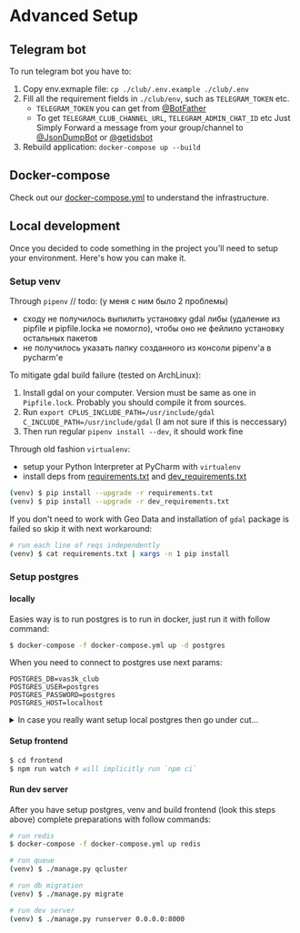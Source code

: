 # Advanced Setup

## Telegram bot

To run telegram bot you have to:
  1. Copy env.exmaple file: `cp ./club/.env.example ./club/.env`
  2. Fill all the requirement fields in `./club/env`, such as `TELEGRAM_TOKEN` etc.
      - `TELEGRAM_TOKEN` you can get from [@BotFather](https://t.me/BotFather)
      - To get `TELEGRAM_CLUB_CHANNEL_URL`, `TELEGRAM_ADMIN_CHAT_ID` etc Just Simply Forward a message from your group/channel to [@JsonDumpBot](https://t.me/JsonDumpBot) or [@getidsbot](https://t.me/getidsbot)
  3. Rebuild application: `docker-compose up --build`

## Docker-compose

Check out our [docker-compose.yml](https://github.com/skywinder/phangan.me/blob/master/docker-compose.yml) to understand the infrastructure.

## Local development

Once you decided to code something in the project you'll need to setup your environment. Here's how you can make it.

### Setup venv

Through `pipenv` // todo: (у меня с ним было 2 проблемы)
 - сходу не получилось выпилить установку gdal либы (удаление из pipfile и pipfile.locka не помогло), чтобы оно не фейлило установку остальных пакетов
 - не получилось указать папку созданного из консоли pipenv'а в pycharm'е

To mitigate gdal build failure (tested on ArchLinux):
1. Install gdal on your computer. Version must be same as one in `Pipfile.lock`.
   Probably you should compile it from sources.
2. Run `export CPLUS_INCLUDE_PATH=/usr/include/gdal C_INCLUDE_PATH=/usr/include/gdal`
   (I am not sure if this is neccessary)
3. Then run regular `pipenv install --dev`, it should work fine

Through old fashion `virtualenv`:
 - setup your Python Interpreter at PyCharm with `virtualenv`
 - install deps from [requirements.txt](requirements.txt) and [dev_requirements.txt](dev_requirements.txt)
  ```sh
  (venv) $ pip install --upgrade -r requirements.txt  
  (venv) $ pip install --upgrade -r dev_requirements.txt 
  ```

If you don't need to work with Geo Data and installation of `gdal` package is failed so skip it with next workaround:
```sh
# run each line of reqs independently
(venv) $ cat requirements.txt | xargs -n 1 pip install
```

### Setup postgres

#### locally
  Easies way is to run postgres is to run in docker, just run it with follow command:
  ```sh
  $ docker-compose -f docker-compose.yml up -d postgres
  ```
  When you need to connect to postgres use next params:
  ```dotenv
  POSTGRES_DB=vas3k_club
  POSTGRES_USER=postgres
  POSTGRES_PASSWORD=postgres
  POSTGRES_HOST=localhost
  ```

  <details><summary>In case you really want setup local postgres then go under cut...</summary>

    Brief instruction:
  
    1. Install postgresql (for macos https://postgresapp.com/ is easies start)
    2. After you install and run postgress create a project database:
          ```sh
          # create db
          $ psql postgres
          postgres=# createdb vas3k_club

          # create user (user: vas3k, password: vas3k)
          postgres=# createuser --interactive --pwpromp

          # grant priviliges
          postgres=# GRANT ALL PRIVILEGES ON DATABASE vas3k_club TO vas3k;
          postgres=# \connect vas3k_club
          postgres=# GRANT ALL PRIVILEGES ON ALL TABLES IN SCHEMA public TO vas3k;
          postgres=# GRANT ALL PRIVILEGES ON ALL SEQUENCES IN SCHEMA public to vas3k;
          postgres=# GRANT ALL PRIVILEGES ON ALL FUNCTIONS IN SCHEMA public to vas3k;
          postgres=# \q

          # check connection
          $ psql -d vas3k_club -U vas3k
          ```

  </details>
  
#### Setup frontend
```sh
$ cd frontend
$ npm run watch # will implicitly run `npm ci`
```

#### Run dev server
After you have setup postgres, venv and build frontend (look this steps above) complete preparations with follow commands:
```sh
# run redis
$ docker-compose -f docker-compose.yml up redis

# run queue
(venv) $ ./manage.py qcluster

# run db migration
(venv) $ ./manage.py migrate

# run dev server
(venv) $ ./manage.py runserver 0.0.0.0:8000
```
